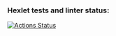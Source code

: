 ### Hexlet tests and linter status:
[![Actions Status](https://github.com/KBA-a/java-project-71/actions/workflows/hexlet-check.yml/badge.svg)](https://github.com/KBA-a/java-project-71/actions)